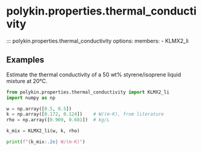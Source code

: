 # polykin.properties.thermal_conductivity

::: polykin.properties.thermal_conductivity
    options:
        members:
            - KLMX2_li

## Examples

Estimate the thermal conductivity of a 50 wt% styrene/isoprene liquid mixture at 20°C.

```python exec="on" source="material-block"
from polykin.properties.thermal_conductivity import KLMX2_li
import numpy as np

w = np.array([0.5, 0.5])
k = np.array([0.172, 0.124])    # W/(m·K), from literature
rho = np.array([0.909, 0.681])  # kg/L

k_mix = KLMX2_li(w, k, rho)

print(f"{k_mix:.2e} W/(m·K)")
```
